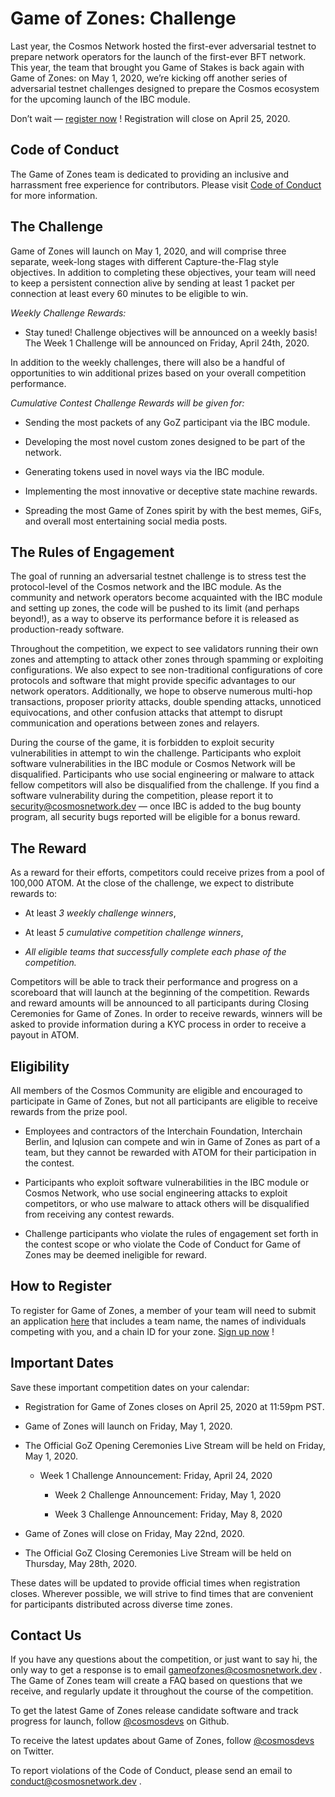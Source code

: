 # Game of Zones: Challenge 

Last year, the Cosmos Network hosted the first-ever adversarial testnet to prepare network operators for the launch of the first-ever BFT network. This year, the team that brought you Game of Stakes is back again with Game of Zones: on May 1, 2020, we’re kicking off another series of adversarial testnet challenges designed to prepare the Cosmos ecosystem for the upcoming launch of the IBC module.  

Don’t wait —  [register now](https://docs.google.com/forms/d/e/1FAIpQLSfToQ42b5EUaobodsMDvLQmpcsUd41-Jr1vwdhi3cYsptnTCw/viewform) ! Registration will close on April 25, 2020.


## Code of Conduct

The Game of Zones team is dedicated to providing an inclusive and harrassment free experience for contributors. Please visit [Code of Conduct](CODE_OF_CONDUCT.md) for more information.



## The Challenge

Game of Zones will launch on May 1, 2020, and will comprise three separate, week-long stages with different Capture-the-Flag style objectives. In addition to completing these objectives, your team will need to keep a persistent connection alive by sending at least 1 packet per connection at least every 60 minutes to be eligible to win.

*Weekly Challenge Rewards:*

* Stay tuned! Challenge objectives will be announced on a weekly basis! The Week 1 Challenge will be announced on Friday, April 24th, 2020.

In addition to the weekly challenges, there will also be a handful of opportunities to win additional prizes based on your overall competition performance.

*Cumulative Contest Challenge Rewards will be given for:*

* Sending the most packets of any GoZ participant via the IBC module.

* Developing the most novel custom zones designed to be part of the network.

* Generating tokens used in novel ways via the IBC module.

* Implementing the most innovative or deceptive state machine rewards.

* Spreading the most Game of Zones spirit by with the best memes, GiFs, and overall most entertaining social media posts.

## The Rules of Engagement

The goal of running an adversarial testnet challenge is to stress test the protocol-level of the Cosmos network and the IBC module. As the community and network operators become acquainted with the IBC module and setting up zones, the code will be pushed to its limit (and perhaps beyond!), as a way to observe its performance before it is released as production-ready software.

Throughout the competition, we expect to see validators running their own zones and attempting to attack other zones through spamming or exploiting configurations. We also expect to see non-traditional configurations of core protocols and software that might provide specific advantages to our network operators. Additionally, we hope to observe numerous multi-hop transactions, proposer priority attacks, double spending attacks, unnoticed equivocations, and other confusion attacks that attempt to disrupt communication and operations between zones and relayers.

During the course of the game, it is forbidden to exploit security vulnerabilities in attempt to win the challenge. Participants who exploit software vulnerabilities in the IBC module or Cosmos Network will be disqualified. Participants who use social engineering or malware to attack fellow competitors will also be disqualified from the challenge. If you find a software vulnerability during the competition, please report it to  [security@cosmosnetwork.dev](http://security@cosmosnetwork.dev/)  — once IBC is added to the bug bounty program, all security bugs reported will be eligible for a bonus reward.

## The Reward

As a reward for their efforts, competitors could receive prizes from a pool of 100,000 ATOM. At the close of the challenge, we expect to distribute rewards to:

* At least *3 weekly challenge winners*,

* At least *5 cumulative competition challenge winners*,

* *All eligible teams that successfully complete each phase of the competition.*

Competitors will be able to track their performance and progress on a scoreboard that will launch at the beginning of the competition. Rewards and reward amounts will be announced to all participants during Closing Ceremonies for Game of Zones. In order to receive rewards, winners will be asked to provide information during a KYC process in order to receive a payout in ATOM.

## Eligibility

All members of the Cosmos Community are eligible and encouraged to participate in Game of Zones, but not all participants are eligible to receive rewards from the prize pool.

* Employees and contractors of the Interchain Foundation, Interchain Berlin, and Iqlusion can compete and win in Game of Zones as part of a team, but they cannot be rewarded with ATOM for their participation in the contest.

* Participants who exploit software vulnerabilities in the IBC module or Cosmos Network, who use social engineering attacks to exploit competitors, or who use malware to attack others will be disqualified from receiving any contest rewards.

* Challenge participants who violate the rules of engagement set forth in the contest scope or who violate the Code of Conduct for Game of Zones may be deemed ineligible for reward.

## How to Register

To register for Game of Zones, a member of your team will need to submit an application  [here](https://docs.google.com/forms/d/e/1FAIpQLSfToQ42b5EUaobodsMDvLQmpcsUd41-Jr1vwdhi3cYsptnTCw/viewform)  that includes a team name, the names of individuals competing with you, and a chain ID for your zone.  [Sign up now](https://docs.google.com/forms/d/e/1FAIpQLSfToQ42b5EUaobodsMDvLQmpcsUd41-Jr1vwdhi3cYsptnTCw/viewform) !

## Important Dates

Save these important competition dates on your calendar:

* Registration for Game of Zones closes on April 25, 2020 at 11:59pm PST.

* Game of Zones will launch on Friday, May 1, 2020.

* The Official GoZ Opening Ceremonies Live Stream will be held on Friday, May 1, 2020.

  * Week 1 Challenge Announcement: Friday, April 24, 2020

    * Week 2 Challenge Announcement: Friday, May 1, 2020

    * Week 3 Challenge Announcement: Friday, May 8, 2020

* Game of Zones will close on Friday, May 22nd, 2020.

* The Official GoZ Closing Ceremonies Live Stream will be held on Thursday, May 28th, 2020.

These dates will be updated to provide official times when registration closes. Wherever possible, we will strive to find times that are convenient for participants distributed across diverse time zones.

## Contact Us

If you have any questions about the competition, or just want to say hi, the only way to get a response is to email  [gameofzones@cosmosnetwork.dev](http://gameofzones@cosmosnetwork.dev/) . The Game of Zones team will create a FAQ based on questions that we receive, and regularly update it throughout the course of the competition.

To get the latest Game of Zones release candidate software and track progress for launch, follow  [@cosmosdevs](https://github.com/cosmosdevs)  on Github.

To receive the latest updates about Game of Zones, follow  [@cosmosdevs](https://www.twitter.com/cosmosdevs)  on Twitter.

To report violations of the Code of Conduct, please send an email to  [conduct@cosmosnetwork.dev](http://conduct@cosmosnetwork.dev/) .
